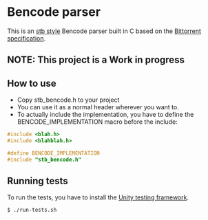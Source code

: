 # Bencode parser

This is an [stb style](https://github.com/nothings/stb) Bencode parser built in C based on the [Bittorrent specification](https://wiki.theory.org/BitTorrentSpecification#Bencoding).

## NOTE: This project is a Work in progress

## How to use
- Copy stb_bencode.h to your project
- You can use it as a normal header wherever you want to.
- To actually include the implementation, you have to define the BENCODE_IMPLEMENTATION macro before the include:

```c
#include <blah.h>
#include <blahblah.h>

#define BENCODE_IMPLEMENTATION
#include "stb_bencode.h"
```

## Running tests
To run the tests, you have to install the [Unity testing framework](https://github.com/ThrowTheSwitch/Unity).

```sh
$ ./run-tests.sh
```
